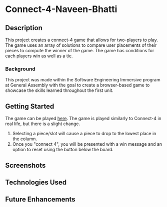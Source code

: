 # Connect-4-Naveen-Bhatti
## Description
This project creates a connect-4 game that allows for two-players to play. The game uses an array of solutions to compare user placements of their pieces to compute the winner of the game. The game has conditions for each players win as well as a tie.
### Background
This project was made within the Software Engineering Immersive program at General Assembly with the goal to create a browser-based game to showcase the skills learned throughout the first unit.
## Getting Started
The game can be played [here](https://connect4naveen.netlify.app). The game is played similarly to Connect-4 in real life, but there is a slight change.
1. Selecting a piece/slot will cause a piece to drop to the lowest place in the column.
2. Once you "connect 4", you will be presented with a win message and an option to reset using the button below the board.
## Screenshots


## Technologies Used

## Future Enhancements
